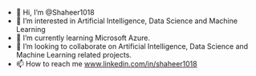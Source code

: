 - 👋 Hi, I’m @Shaheer1018
- 👀 I’m interested in Artificial Intelligence, Data Science and Machine Learning
- 🌱 I’m currently learning Microsoft Azure.
- 💞️ I’m looking to collaborate on Artificial Intelligence, Data Science and Machine Learning related projects.
- 📫 How to reach me www.linkedin.com/in/shaheer1018

<!---
Shaheer301910/Shaheer301910 is a ✨ special ✨ repository because its `README.md` (this file) appears on your GitHub profile.
You can click the Preview link to take a look at your changes.
--->
